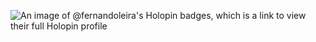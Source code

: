 ![An image of @fernandoleira's Holopin badges, which is a link to view their full Holopin profile](https://holopin.me/fernandoleira)
